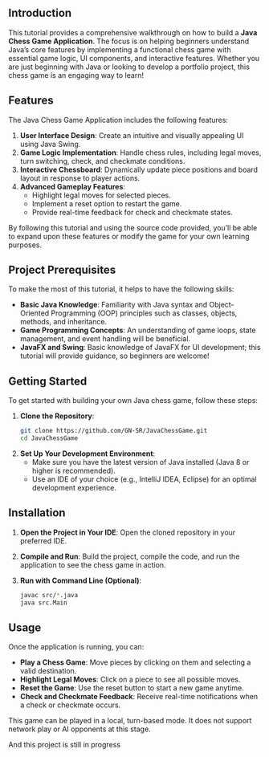 
## Introduction

This tutorial provides a comprehensive walkthrough on how to build a **Java Chess Game Application**. The focus is on helping beginners understand Java’s core features by implementing a functional chess game with essential game logic, UI components, and interactive features. Whether you are just beginning with Java or looking to develop a portfolio project, this chess game is an engaging way to learn!

## Features

The Java Chess Game Application includes the following features:

1. **User Interface Design**: Create an intuitive and visually appealing UI using Java Swing.
2. **Game Logic Implementation**: Handle chess rules, including legal moves, turn switching, check, and checkmate conditions.
3. **Interactive Chessboard**: Dynamically update piece positions and board layout in response to player actions.
4. **Advanced Gameplay Features**:
   - Highlight legal moves for selected pieces.
   - Implement a reset option to restart the game.
   - Provide real-time feedback for check and checkmate states.

By following this tutorial and using the source code provided, you’ll be able to expand upon these features or modify the game for your own learning purposes.

## Project Prerequisites

To make the most of this tutorial, it helps to have the following skills:

- **Basic Java Knowledge**: Familiarity with Java syntax and Object-Oriented Programming (OOP) principles such as classes, objects, methods, and inheritance.
- **Game Programming Concepts**: An understanding of game loops, state management, and event handling will be beneficial.
- **JavaFX and Swing**: Basic knowledge of JavaFX for UI development; this tutorial will provide guidance, so beginners are welcome!

## Getting Started

To get started with building your own Java chess game, follow these steps:

1. **Clone the Repository**:
    ```bash
    git clone https://github.com/GN-SR/JavaChessGame.git
    cd JavaChessGame
    ```
2. **Set Up Your Development Environment**:
   - Make sure you have the latest version of Java installed (Java 8 or higher is recommended).
   - Use an IDE of your choice (e.g., IntelliJ IDEA, Eclipse) for an optimal development experience.

## Installation

1. **Open the Project in Your IDE**: 
   Open the cloned repository in your preferred IDE.
   
2. **Compile and Run**: 
   Build the project, compile the code, and run the application to see the chess game in action.

3. **Run with Command Line (Optional)**:
    ```bash
    javac src/*.java
    java src.Main
    ```

## Usage

Once the application is running, you can:

- **Play a Chess Game**: Move pieces by clicking on them and selecting a valid destination.
- **Highlight Legal Moves**: Click on a piece to see all possible moves.
- **Reset the Game**: Use the reset button to start a new game anytime.
- **Check and Checkmate Feedback**: Receive real-time notifications when a check or checkmate occurs.

This game can be played in a local, turn-based mode. It does not support network play or AI opponents at this stage.

And this project is still in progress

